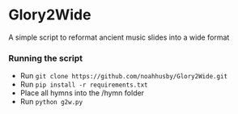 # Glory2Wide
A simple script to reformat ancient music slides into a wide format

### Running the script
* Run `git clone https://github.com/noahhusby/Glory2Wide.git`
* Run `pip install -r requirements.txt`
* Place all hymns into the /hymn folder
* Run `python g2w.py`
